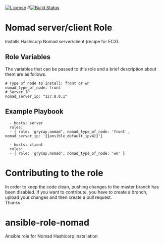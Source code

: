 [![License](https://img.shields.io/badge/license-Apache%202-blue.svg)](https://www.apache.org/licenses/LICENSE-2.0)
#[![Build Status](https://travis-ci.org/grycap/ansible-role-nfs.svg?branch=master)](https://travis-ci.org/grycap/ansible-role-nfs)

Nomad server/client Role
=======================

Installs Hashicorp Nomad server/client (recipe for EC3).

Role Variables
--------------

The variables that can be passed to this role and a brief description about them are as follows.

	# Type of node to install: front or wn
	nomad_type_of_node: front
	# Server IP
	nomad_server_ip: "127.0.0.1"

Example Playbook
----------------
```
  - hosts: server
  roles:
  - { role: 'grycap.nomad', nomad_type_of_node: 'front', nomad_server_ip: '{{ansible_default_ipv4}}'}
```
```
  - hosts: client
  roles:
  - { role: 'grycap.nomad', nomad_type_of_node: 'wn' }
```

Contributing to the role
========================
In order to keep the code clean, pushing changes to the master branch has been disabled. If you want to contribute, you have to create a branch, upload your changes and then create a pull request.  
Thanks

# ansible-role-nomad
Ansible role for Nomad Hashicorp installation

